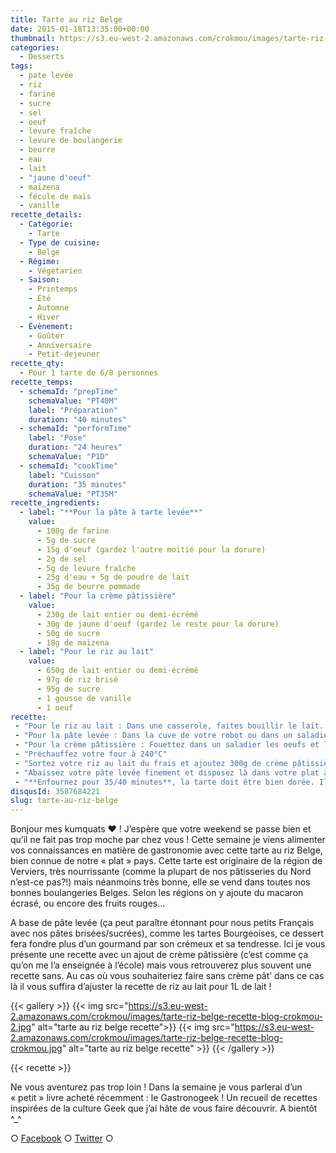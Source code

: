 ```yaml
---
title: Tarte au riz Belge
date: 2015-01-18T13:35:00+00:00
thumbnail: https://s3.eu-west-2.amazonaws.com/crokmou/images/tarte-riz-belge-recette-blog-crokmou-1.jpg
categories:
  - Desserts
tags:
  - pate levée
  - riz
  - farine
  - sucre
  - sel
  - oeuf
  - levure fraîche
  - levure de boulangerie
  - beurre
  - eau
  - lait
  - "jaune d'oeuf"
  - maïzena
  - fécule de maïs
  - vanille
recette_details:
  - Catégorie:
    - Tarte
  - Type de cuisine:
    - Belge
  - Régime:
    - Végétarien
  - Saison:
    - Printemps
    - Été
    - Automne
    - Hiver
  - Évènement:
    - Goûter
    - Anniversaire
    - Petit-dejeuner
recette_qty:
  - Pour 1 tarte de 6/8 personnes
recette_temps:
  - schemaId: "prepTime"
    schemaValue: "PT40M"
    label: "Préparation"
    duration: "40 minutes"
  - schemaId: "performTime"
    label: "Pose"
    duration: "24 heures"
    schemaValue: "P1D"
  - schemaId: "cookTime"
    label: "Cuisson"
    duration: "35 minutes"
    schemaValue: "PT35M"
recette_ingredients:
  - label: "**Pour la pâte à tarte levée**"
    value:
      - 100g de farine
      - 5g de sucre
      - 15g d'oeuf (gardez l'autre moitié pour la dorure)
      - 2g de sel
      - 5g de levure fraîche
      - 25g d'eau + 5g de poudre de lait
      - 35g de beurre pommade
  - label: "Pour la crème pâtissière"
    value:
      - 230g de lait entier ou demi-écrémé
      - 30g de jaune d'oeuf (gardez le reste pour la dorure)
      - 50g de sucre
      - 18g de maïzena
  - label: "Pour le riz au lait"
    value:
      - 650g de lait entier ou demi-écrémé
      - 97g de riz brisé
      - 95g de sucre
      - 1 gousse de vanille
      - 1 oeuf
recette:
 - "Pour le riz au lait : Dans une casserole, faites bouillir le lait. Ajoutez ensuite le riz et la gousse de vanille préalablement fendue et les grains de vanille. Faites cuire le riz en remuant régulièrement jusqu’à qu’il soit légèrement croquant au centre, « al dente » en somme. Ajoutez le sucre, faites cuire encore 3/4 minutes, versez ensuite le tout dans un récipient et réservez au frais pendant minimum 3h. (Vous pouvez retirer la gousse de vanille et l’ajouter à la préparation de la crème pâtissière si vous le souhaitez)"
 - "Pour la pâte levée : Dans la cuve de votre robot ou dans un saladier, versez la farine et le sucre, le sel d’un côté et la levure de l’autre. Mélangez quelques minutes en vitesse 1 (soit la 2/3 sur KA) et ajoutez petit à petit les oeufs et le mélange eau/poudre de lait. Continuez de mélanger pendant 5 minutes environ puis ajoutez le beurre pommade. Mélangez à nouveau jusqu’à ce que le beurre ai disparu. Il ne faut pas trop travailler la pâte (contrairement au pain ;)). Faites une boule et laissez la reposer sous un essuie propre pendant 30 minutes"
 - "Pour la crème pâtissière : Fouettez dans un saladier les oeufs et la moitié du sucre puis ajoutez la maïzena et mélangez de nouveau. Dans une casserole, faites bouillir le lait et l’autre moitié du sucre. Une fois le lait chaud, versez-en un peu dans le mélange sucre/oeuf/maïzena mélangez bien et reversez le tout dans la casserole. Remuez sans cesse afin que la crème ne brûle pas et portez à ébullition. Continuez de fouetter environ 1min après les premières bulles. Versez la crème encore chaude sur une plaque en fer (ou un moule si vous n’avez rien d’autre) préalablement recouvert de papier film. Filmez ensuite la crème au contact et mettre au congélateur afin qu’elle refroidisse rapidement. Une fois froide, conservez au frigo."
 - "Préchauffez votre four à 240°C"
 - "Sortez votre riz au lait du frais et ajoutez 300g de crème pâtissière, mélangez délicatement puis ajoutez un oeuf entier et mélangez de nouveau avec les mains."
 - "Abaissez votre pâte levée finement et disposez là dans votre plat à tarte préalablement (bien) beurré. Ajustez bien les bords de votre pâte au plat et coupez si nécessaire. Versez ensuite l’appareil de riz au lait dans la tarte, égalisez puis badigeonnez le dessus de dorure (n’oubliez pas les bords de la pâte)"
 - "**Enfournez pour 35/40 minutes**, la tarte doit être bien dorée. Il est plus facile de la démouler encore chaude, en revanche il est préférable de la déguster froide !"
disqusId: 3587684221
slug: tarte-au-riz-belge
---
```


Bonjour mes kumquats ❤ ! J’espère que votre weekend se passe bien et qu’il ne fait pas trop moche par chez vous ! Cette semaine je viens alimenter vos connaissances en matière de gastronomie avec cette tarte au riz Belge, bien connue de notre « plat » pays. Cette tarte est originaire de la région de Verviers, très nourrissante (comme la plupart de nos pâtisseries du Nord n’est-ce pas?!) mais néanmoins très bonne, elle se vend dans toutes nos bonnes boulangeries Belges. Selon les régions on y ajoute du macaron écrasé, ou encore des fruits rouges…

A base de pâte levée (ça peut paraître étonnant pour nous petits Français avec nos pâtes brisées/sucrées), comme les tartes Bourgeoises, ce dessert fera fondre plus d’un gourmand par son crémeux et sa tendresse.
Ici je vous présente une recette avec un ajout de crème pâtissière (c’est comme ça qu’on me l’a enseignée à l’école) mais vous retrouverez plus souvent une recette sans. Au cas où vous souhaiteriez faire sans crème pât’ dans ce cas là il vous suffira d’ajuster la recette de riz au lait pour 1L de lait !

{{< gallery >}}
    {{< img src="https://s3.eu-west-2.amazonaws.com/crokmou/images/tarte-riz-belge-recette-blog-crokmou-2.jpg" alt="tarte au riz belge recette">}}
    {{< img src="https://s3.eu-west-2.amazonaws.com/crokmou/images/tarte-riz-belge-recette-blog-crokmou.jpg" alt="tarte au riz belge recette" >}}
{{< /gallery >}}


{{< recette >}}

Ne vous aventurez pas trop loin ! Dans la semaine je vous parlerai d’un « petit » livre acheté récemment : le Gastronogeek ! Un recueil de recettes inspirées de la culture Geek que j’ai hâte de vous faire découvrir. A bientôt ^_^

○ [Facebook](https://www.facebook.com/crokmou.blog) ○ [Twitter](https://twitter.com/Crokmou) ○
